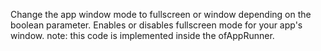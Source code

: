 Change the app window mode to fullscreen or window depending on the boolean parameter.
Enables or disables fullscreen mode for your app's window.
note: this code is implemented inside the ofAppRunner.
